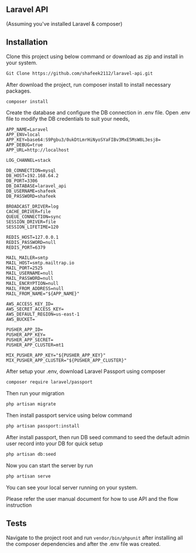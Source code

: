 ## Laravel API 

(Assuming you've installed Laravel & composer)

## Installation

Clone this project using below command or download as zip and install in your 
system.
```bash
Git Clone https://github.com/shafeek2112/laravel-api.git
```

After download the project, run composer install to install necessary packages.
```bash
composer install
```

Create the database and configure the DB connection in .env file. Open .env file to modify the DB credentials to suit your needs, 

```
APP_NAME=Laravel
APP_ENV=local
APP_KEY=base64:S9Pgbu3/0ukDtLmrHiNyoSYaFIBv3MxE5MsW8L3esj8=
APP_DEBUG=true
APP_URL=http://localhost

LOG_CHANNEL=stack

DB_CONNECTION=mysql
DB_HOST=192.168.64.2
DB_PORT=3306
DB_DATABASE=laravel_api
DB_USERNAME=shafeek
DB_PASSWORD=shafeek

BROADCAST_DRIVER=log
CACHE_DRIVER=file
QUEUE_CONNECTION=sync
SESSION_DRIVER=file
SESSION_LIFETIME=120

REDIS_HOST=127.0.0.1
REDIS_PASSWORD=null
REDIS_PORT=6379

MAIL_MAILER=smtp
MAIL_HOST=smtp.mailtrap.io
MAIL_PORT=2525
MAIL_USERNAME=null
MAIL_PASSWORD=null
MAIL_ENCRYPTION=null
MAIL_FROM_ADDRESS=null
MAIL_FROM_NAME="${APP_NAME}"

AWS_ACCESS_KEY_ID=
AWS_SECRET_ACCESS_KEY=
AWS_DEFAULT_REGION=us-east-1
AWS_BUCKET=

PUSHER_APP_ID=
PUSHER_APP_KEY=
PUSHER_APP_SECRET=
PUSHER_APP_CLUSTER=mt1

MIX_PUSHER_APP_KEY="${PUSHER_APP_KEY}"
MIX_PUSHER_APP_CLUSTER="${PUSHER_APP_CLUSTER}"
```

After setup your .env, download Laravel Passport using composer
```bash
composer require laravel/passport
```
Then run your migration

```bash
php artisan migrate
```

Then install passport service using below command 
```bash
php artisan passport:install
```

After install passport, then run DB seed command to seed the default admin user record into your DB for quick setup

```bash
php artisan db:seed
```

Now you can start the server by run 
```bash
php artisan serve
```

You can see your local server running on your system.

Please refer the user manual document for how to use API and the flow instruction


## Tests

Navigate to the project root and run `vendor/bin/phpunit` after installing all the composer dependencies and after the .env file was created.
